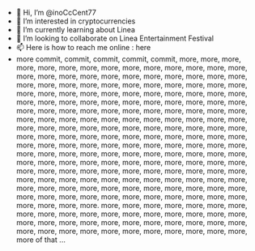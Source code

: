 - 👋 Hi, I’m @inoCcCent77
- 👀 I’m interested in cryptocurrencies
- 🌱 I’m currently learning about Linea
- 💞️ I’m looking to collaborate on Linea Entertainment Festival 
- 📫 Here is how to reach me online : here
- more commit, commit, commit, commit, commit, more, more, more, more, more, more, more, more, more, more, more, more, more, more, more, more, more, more, more, more, more, more, more, more, more, more, more, more, more, more, more, more, more, more, more, more, more, more, more, more, more, more, more, more, more, more, more, more, more, more, more, more, more, more, more, more, more, more, more, more, more, more, more, more, more, more, more, more, more, more, more, more, more, more, more, more, more, more, more, more, more, more, more, more, more, more, more, more, more, more, more, more, more, more, more, more, more, more, more, more, more, more, more, more, more, more, more, more, more, more, more, more, more, more, more, more, more, more, more, more, more, more, more, more, more, more, more, more, more, more, more, more, more, more, more, more, more, more, more, more, more, more, more, more, more, more, more, more, more, more, more, more, more, more, more, more, more, more, more, more, more, more, more, more, more, more, more, more, more, more, more, more, more, more, more, more, more, more, more, more, more, more, more. more, more, more, more, more, more, more, more, more, more, more, more, more, more, more, more, more, more, more, more, more, more, more, more, more, more, more, more, more, more, more, more, more, more, more, more, more, more, more, more, more of that ...
  
<!---
inoCcCent77/inoCcCent77 is a ✨ special ✨ repository because its `README.md` (this file) appears on your GitHub profile.
You can click the Preview link to take a look at your changes.
--->
